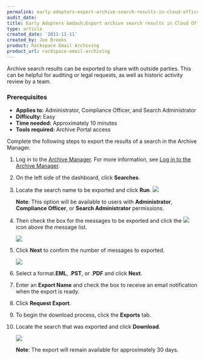 ```yaml
---
permalink: early-adopters-export-archive-search-results-in-cloud-office/
audit_date:
title: Early Adopters &mdash;Export archive search results in Cloud Office
type: article
created_date: '2011-11-11'
created_by: Joe Brooks
product: Rackspace Email Archiving
product_url: rackspace-email-archiving
---
```


Archive search results can be exported to share with outside parties.
This can be helpful for auditing or legal requests, as well as historic
activity review by a team.

### Prerequisites

- **Applies to:** Administrator, Compliance Officer, and Search Administrator
- **Difficulty:** Easy
- **Time needed:** Approximately 10 minutes
- **Tools required:** Archive Portal access

Complete the following steps to export the results of a search in
the Archive Manager.

1.  Log in to the [Archive
    Manager](https://cp.rackspace.com/Login.aspx?ReturnUrl=%2f).
    For more information, see [Log in to the Archive
    Manager](/how-to/log-in-to-the-archive-manager).

2.  On the left side of the dashboard, click **Searches**.

3. 	Locate the search name to be exported and click **Run**.
    <img src="{% asset_path rackspace-email-archiving/export-archive-search-results/Export-archive-search-results-1.png %}" />

    **Note**: This option will be available to users with **Administrator**, **Compliance Officer**, or **Search Administrator** permissions.

4. 	Then check the box for the messages to be exported and click the <img src="{% asset_path rackspace-email-archiving/export-archive-search-results/Export-icon.png %}" /> icon above the message list.

    <img src="{% asset_path rackspace-email-archiving/export-archive-search-results/Export-archive-search-results-2.png %}" />

5.  Click **Next** to confirm the number of messages to exported.

    <img src="{% asset_path rackspace-email-archiving/export-archive-search-results/Export-archive-search-results-3.png %}" />

6.  Select a format.**EML**, .**PST**, or .**PDF** and click **Next**.

7.  Enter an **Export Name** and check the box to receive an email notification when the export is ready.

8.  Click **Request Export**.

9.  To begin the download process, click the **Exports** tab.

10. Locate the search that was exported and click **Download**.

    <img src="{% asset_path rackspace-email-archiving/export-archive-search-results/Export-archive-search-results-4.png %}" />

    **Note**: The export will remain available for approximately 30 days.
